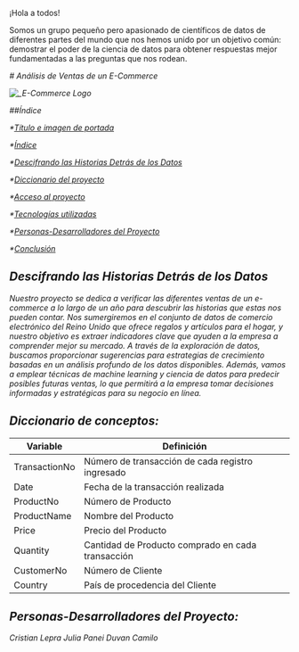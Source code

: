 ¡Hola a todos!

Somos un grupo pequeño pero apasionado de científicos de datos de diferentes partes del mundo que nos hemos unido por un objetivo común: demostrar el poder de la ciencia de datos para obtener respuestas mejor fundamentadas a las preguntas que nos rodean.

<em> # Análisis de Ventas de un E-Commerce <em> 

![_E-Commerce Logo](https://github.com/No-Country/c16-104-t-data-bi/assets/114622846/cc2f3ed2-ec44-4a2c-82fb-7b6bb5220b74)

##Índice

*[Título e imagen de portada](#Título-e-imagen-de-portada)

*[Índice](#índice)

*[Descifrando las Historias Detrás de los Datos](#Descifrado-de-las-Historias-Detrás-de-los-Datos)

*[Diccionario del proyecto](#Diccionario-del-proyecto)

*[Acceso al proyecto](#acceso-proyecto)

*[Tecnologías utilizadas](#tecnologías-utilizadas)

*[Personas-Desarrolladores del Proyecto](#personas-desarrolladores)

*[Conclusión](#conclusión)


## Descifrando las Historias Detrás de los Datos

Nuestro proyecto se dedica a verificar las diferentes ventas de un e-commerce a lo largo de un año para descubrir las historias que estas nos pueden contar. Nos sumergiremos en el conjunto de datos de comercio electrónico del Reino Unido que ofrece regalos y artículos para el hogar, y nuestro objetivo es extraer indicadores clave que ayuden a la empresa a comprender mejor su mercado. A través de la exploración de datos, buscamos proporcionar sugerencias para estrategias de crecimiento basadas en un análisis profundo de los datos disponibles. Además, vamos a emplear técnicas de machine learning y ciencia de datos para predecir posibles futuras ventas, lo que permitirá a la empresa tomar decisiones informadas y estratégicas para su negocio en línea.


## Diccionario de conceptos: 

| Variable | Definición |
| --------- | --------- |
|TransactionNo | Número de transacción de cada registro ingresado |
| Date | Fecha de la transacción realizada |
| ProductNo | Número de Producto |
| ProductName | Nombre del Producto |
| Price  | Precio del Producto |
| Quantity | Cantidad de Producto comprado en cada transacción |
| CustomerNo | Número de Cliente |
| Country  | País de procedencia del Cliente|

## Personas-Desarrolladores del Proyecto:
Cristian Lepra
Julia Panei
Duvan Camilo
